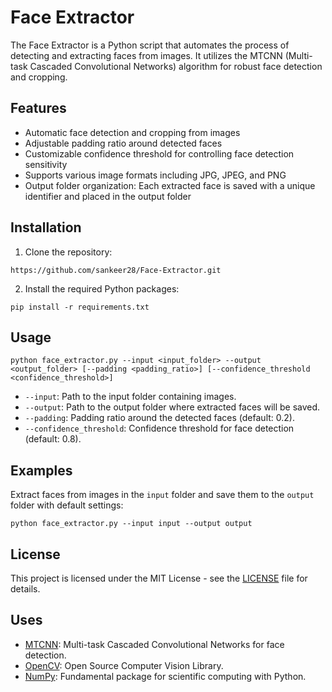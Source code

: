 # Face Extractor

The Face Extractor is a Python script that automates the process of detecting and extracting faces from images. It utilizes the MTCNN (Multi-task Cascaded Convolutional Networks) algorithm for robust face detection and cropping.

## Features

- Automatic face detection and cropping from images
- Adjustable padding ratio around detected faces
- Customizable confidence threshold for controlling face detection sensitivity
- Supports various image formats including JPG, JPEG, and PNG
- Output folder organization: Each extracted face is saved with a unique identifier and placed in the output folder

## Installation

1. Clone the repository:

```
https://github.com/sankeer28/Face-Extractor.git
```

2. Install the required Python packages:

```
pip install -r requirements.txt
```

## Usage

```
python face_extractor.py --input <input_folder> --output <output_folder> [--padding <padding_ratio>] [--confidence_threshold <confidence_threshold>]
```

- `--input`: Path to the input folder containing images.
- `--output`: Path to the output folder where extracted faces will be saved.
- `--padding`: Padding ratio around the detected faces (default: 0.2).
- `--confidence_threshold`: Confidence threshold for face detection (default: 0.8).

## Examples

Extract faces from images in the `input` folder and save them to the `output` folder with default settings:

```
python face_extractor.py --input input --output output
```

## License

This project is licensed under the MIT License - see the [LICENSE](LICENSE) file for details.

## Uses

- [MTCNN](https://github.com/ipazc/mtcnn): Multi-task Cascaded Convolutional Networks for face detection.
- [OpenCV](https://opencv.org/): Open Source Computer Vision Library.
- [NumPy](https://numpy.org/): Fundamental package for scientific computing with Python.

